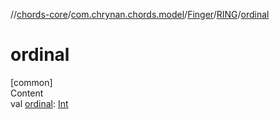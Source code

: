 //[chords-core](../../../../index.md)/[com.chrynan.chords.model](../../index.md)/[Finger](../index.md)/[RING](index.md)/[ordinal](ordinal.md)



# ordinal  
[common]  
Content  
val [ordinal](ordinal.md): [Int](https://kotlinlang.org/api/latest/jvm/stdlib/kotlin/-int/index.html)  



